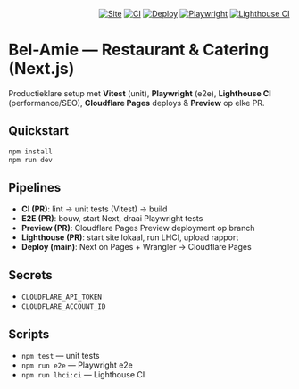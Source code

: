 <p align="right">
  <a href="https://www.belamie.catering" target="_blank"><img src="https://img.shields.io/badge/site-www.belamie.catering-blue" alt="Site"></a>
  <a href="https://github.com/<org-or-user>/belamie/actions" target="_blank"><img src="https://github.com/<org-or-user>/belamie/workflows/CI/badge.svg" alt="CI"></a>
  <a href="#" target="_blank"><img src="https://img.shields.io/badge/deploy-Cloudflare%20Pages-brightgreen" alt="Deploy"></a>
  <a href="#" target="_blank"><img src="https://img.shields.io/badge/E2E-Playwright-informational" alt="Playwright"></a>
  <a href="#" target="_blank"><img src="https://img.shields.io/badge/Perf-Lighthouse%20CI-orange" alt="Lighthouse CI"></a>
</p>

# Bel-Amie — Restaurant & Catering (Next.js)

Productieklare setup met **Vitest** (unit), **Playwright** (e2e), **Lighthouse CI** (performance/SEO), **Cloudflare Pages** deploys & **Preview** op elke PR.

## Quickstart
```bash
npm install
npm run dev
```

## Pipelines
- **CI (PR)**: lint → unit tests (Vitest) → build
- **E2E (PR)**: bouw, start Next, draai Playwright tests
- **Preview (PR)**: Cloudflare Pages Preview deployment op branch
- **Lighthouse (PR)**: start site lokaal, run LHCI, upload rapport
- **Deploy (main)**: Next on Pages + Wrangler → Cloudflare Pages

## Secrets
- `CLOUDFLARE_API_TOKEN`
- `CLOUDFLARE_ACCOUNT_ID`

## Scripts
- `npm test` — unit tests
- `npm run e2e` — Playwright e2e
- `npm run lhci:ci` — Lighthouse CI
